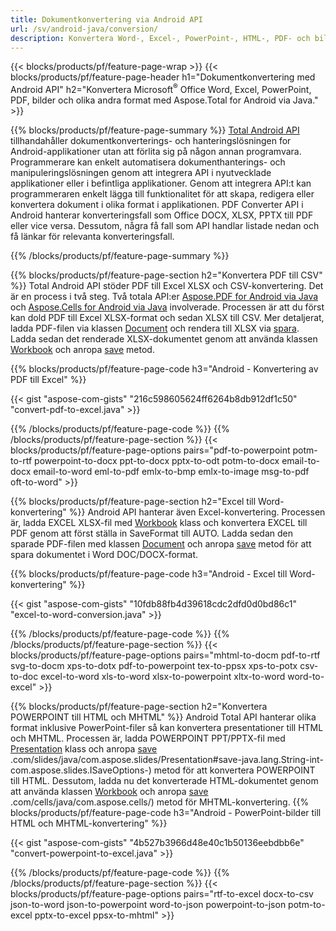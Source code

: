 ```yaml
---
title: Dokumentkonvertering via Android API 
url: /sv/android-java/conversion/
description: Konvertera Word-, Excel-, PowerPoint-, HTML-, PDF- och bildformat med Android-konverterings-API. Android konverterar Office docx, xlsx, pptx till PDF. 
---
```


{{< blocks/products/pf/feature-page-wrap >}}
{{< blocks/products/pf/feature-page-header h1="Dokumentkonvertering med Android API" h2="Konvertera Microsoft<sup>&reg;</sup> Office Word, Excel, PowerPoint, PDF, bilder och olika andra format med Aspose.Total for Android via Java." >}}

{{% blocks/products/pf/feature-page-summary %}}
[Total Android API](https://products.aspose.com/total/android-java/) tillhandahåller dokumentkonverterings- och hanteringslösningen for Android-applikationer utan att förlita sig på någon annan programvara. Programmerare kan enkelt automatisera dokumenthanterings- och manipuleringslösningen genom att integrera API i nyutvecklade applikationer eller i befintliga applikationer. Genom att integrera API:t kan programmeraren enkelt lägga till funktionalitet för att skapa, redigera eller konvertera dokument i olika format i applikationen. PDF Converter API i Android hanterar konverteringsfall som Office DOCX, XLSX, PPTX till PDF eller vice versa. Dessutom, några få fall som API handlar listade nedan och få länkar för relevanta konverteringsfall. 

{{% /blocks/products/pf/feature-page-summary  %}}

{{% blocks/products/pf/feature-page-section  h2="Konvertera PDF till CSV" %}}
Total Android API stöder PDF till Excel XLSX och CSV-konvertering. Det är en process i två steg. Två totala API:er [Aspose.PDF for Android via Java](https://products.aspose.com/pdf/android-java/) och [Aspose.Cells for Android via Java](https://products.aspose.com/cells/android-java/) involverade. Processen är att du först kan dold PDF till Excel XLSX-format och sedan XLSX till CSV. Mer detaljerat, ladda PDF-filen via klassen [Document](https://reference.aspose.com/pdf/java/com.aspose.pdf/Document) och rendera till XLSX via [spara](https://reference.aspose.com/pdf/java/com.aspose.pdf/Document#save-java.lang.String-com.aspose.pdf.SaveOptions-). Ladda sedan det renderade XLSX-dokumentet genom att använda klassen [Workbook](https://reference.aspose.com/cells/java/com.aspose.cells/Workbook) och anropa [save](https://reference.aspose.com/cells/java/com.aspose.cells/workbook#save(java.lang.String,%20com.aspose.cells.SaveOptions)) metod.

{{% blocks/products/pf/feature-page-code h3="Android - Konvertering av PDF till Excel" %}}

{{< gist "aspose-com-gists" "216c598605624ff6264b8db912df1c50" "convert-pdf-to-excel.java" >}}

{{% /blocks/products/pf/feature-page-code  %}}
{{% /blocks/products/pf/feature-page-section %}}
{{< blocks/products/pf/feature-page-options pairs="pdf-to-powerpoint potm-to-rtf powerpoint-to-docx ppt-to-docx pptx-to-odt potm-to-docx email-to-docx email-to-word eml-to-pdf emlx-to-bmp emlx-to-image msg-to-pdf oft-to-word" >}}


{{% blocks/products/pf/feature-page-section  h2="Excel till Word-konvertering" %}}
Android API hanterar även Excel-konvertering. Processen är, ladda EXCEL XLSX-fil med [Workbook](https://reference.aspose.com/cells/java/com.aspose.cells/Workbook) klass och konvertera EXCEL till PDF genom att först ställa in SaveFormat till AUTO. Ladda sedan den sparade PDF-filen med klassen [Document](https://reference.aspose.com/pdf/java/com.aspose.pdf/Document) och anropa [save](https://reference.aspose.com/pdf/java/com.aspose.pdf/Document#save-java.lang.String-com.aspose.pdf.SaveOptions-) metod för att spara dokumentet i Word DOC/DOCX-format.

{{% blocks/products/pf/feature-page-code h3="Android - Excel till Word-konvertering" %}}

{{< gist "aspose-com-gists" "10fdb88fb4d39618cdc2dfd0d0bd86c1" "excel-to-word-conversion.java" >}}

{{% /blocks/products/pf/feature-page-code  %}}
{{% /blocks/products/pf/feature-page-section %}}
{{< blocks/products/pf/feature-page-options pairs="mhtml-to-docm pdf-to-rtf svg-to-docm xps-to-dotx pdf-to-powerpoint tex-to-ppsx xps-to-potx csv-to-doc excel-to-word xls-to-word xlsx-to-powerpoint xltx-to-word word-to-excel" >}}

{{% blocks/products/pf/feature-page-section  h2="Konvertera POWERPOINT till HTML och MHTML" %}}
Android Total API hanterar olika format inklusive PowerPoint-filer så kan konvertera presentationer till HTML och MHTML. Processen är, ladda POWERPOINT PPT/PPTX-fil med [Presentation](https://reference.aspose.com/slides/java/com.aspose.slides/Presentation) klass och anropa [save](https://reference.aspose) .com/slides/java/com.aspose.slides/Presentation#save-java.lang.String-int-com.aspose.slides.ISaveOptions-) metod för att konvertera POWERPOINT till HTML. Dessutom, ladda nu det konverterade HTML-dokumentet genom att använda klassen [Workbook](https://reference.aspose.com/cells/java/com.aspose.cells/Workbook) och anropa [save](https://reference.aspose) .com/cells/java/com.aspose.cells/) metod för MHTML-konvertering. 
{{% blocks/products/pf/feature-page-code h3="Android - PowerPoint-bilder till HTML och MHTML-konvertering" %}}

{{< gist "aspose-com-gists" "4b527b3966d48e40c1b50136eebdbb6e" "convert-powerpoint-to-excel.java" >}}


{{% /blocks/products/pf/feature-page-code  %}}
{{% /blocks/products/pf/feature-page-section %}}
{{< blocks/products/pf/feature-page-options pairs="rtf-to-excel docx-to-csv json-to-word json-to-powerpoint word-to-json powerpoint-to-json potm-to-excel pptx-to-excel ppsx-to-mhtml" >}}